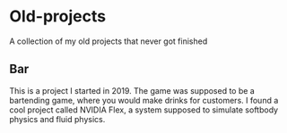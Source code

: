 # Old-projects
A collection of my old projects that never got finished

## Bar
This is a project I started in 2019. The game was supposed to be a bartending game, where you would make drinks for customers.
I found a cool project called NVIDIA Flex, a system supposed to simulate softbody physics and fluid physics.
